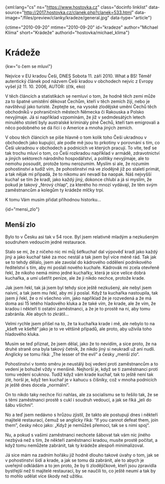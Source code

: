 
{xml:lang="cs" ns="https://www.hostovka.cz" class="docinfo linklist" data-source="http://2017.hostovka.cz/clanek.php?clanek=533.html" data-image="/files/preview/clanky/kradeze/general.jpg" data-type="article"}

{ctime="2010-09-20" mtime="2010-09-20" id="kradeze" author="Michael Klíma" short="Krádeže" authorid="hostovka/michael_klima"}

# Krádeže

<!-- generated attribute kw by user_udpatekw.sh on 2019-04-16, do not edit -->

{kw="o čem se mluví"}

Nejvíce v EU kradou Češi, DNES Sobota 11. září 2010. What a BS! Téměř autentický článek pod názvem Češi kradou v obchodech nejvíc z Evropy vyšel již 11. 10. 2006, AUTOR: (čtk, eko)

V těch článcích a statistikách se nemluví o tom, že hodně těch zemí může za to špatné umístění děkovat Čechům, kteří v těch zemích žijí, nebo je navštěvují jako turisté. Zeptejte se, na vysoké zlodějské umění Čechů těch obchodníků v pohraničních městech Německa či Rakouska a Polsko nevyjímaje. Já si například vzpomínám, že již v sedmdesátých letech minulého století byly australské kriminály plné Čechů, kteří tam emigrovali a něco podobného se dá říci i o Americe a mnoha jiných zemích.

V obou těch článcích se píše hlavně o tom kolik toho Češi ukradnou v obchodech jako kupující, ale podle mě jsou to prkotiny v porovnání s tím, co Češi ukradnou v obchodech a podnicích ve kterých pracují. To víte, teď se tak trochu mluví o tom, co Češi rozkradou například v armádě, zdravotnictví a jiných sektorech národního hospodářství, a politiky nevyjímaje, ale to nemohu posoudit, protože tomu nerozumím. Myslím si ale, že rozumím pohostinství a tudíž vím, že pohostinství má ve zlodějně již po staletí primát, a tak nějak mi připadá, že to nikomu ani nevadí ba naopak. Náš nejvyšší kuchař se tím že kradl, jako každý jiný, dokonce chlubí a já si myslím, že pokud je takový „férový chlap“, za kterého ho mnozí vydávají, že těm svým zaměstnancům a kolegům ty krádeže mlčky trpí.

K tomu Vám musím přidat příhodnou historku…

{id="mensi_zlo"}

## Menší zlo

Bylo to v Česku asi tak v 54 roce. Byl jsem relativně mladým a nezkušeným soudruhem vedoucím jedné restaurace. 

Stalo se mi, že z ničeho nic mi můj šéfkuchař dal výpověď kradl jako každý jiný a jako kuchař také za moc nestál a tak jsem byl více méně rád. Tak jak se to tehdy dělalo, jsem ale zavolal do kádrového oddělení podnikového ředitelství s tím, aby mi poslali nového kuchaře. Kádrovák mi zcela otevřeně řekl, že nikoho nemá mimo jedné kuchařky, která je sice velice dobrá kuchařka, a umí ušetřit peníze, ale že ji nikdo nechce, protože krade.

Jak jsem řekl, tak já jsem byl tehdy sice ještě nezkušený, ale nebyl jsem naivní, a tak jsem mu řekl, aby mi ji poslal. Když ta kuchařka nastoupila, tak jsem ji řekl, že o ní všechno vím, jako například že je rozvedená a že má doma asi 15 letého hladového kluka a že také vím, že krade, ale že vím, že kradou i někteří ti ostatní zaměstnanci, a že je to prostě na ni, aby tomu zabránila. Ale abych to zkrátil…

Velmi rychle jsem přišel na to, že ta kuchařka krade i mě, ale nebylo to na „kšeft ve kšeftě“ jako je to ve většině případů, ale proto, aby uživila toho hladového kluka. 

Musím se teď přiznat, že jsem dělal, jako že to nevidím, a sice proto, že na druhé straně ona byla takový četník, že nikdo jiný si neukradl už ani nudli. Anglicky se tomu říká: „The lesser of the evil“ a česky „menší zlo“.

Pohostinství v tomto směru je neustálý boj vedení proti zaměstnancům a to vedení je bohužel vždy v menšině. Nejhorší je, když se ti zaměstnanci proti tomu vedení scuknou. Tudíž když vám krade kuchař, tak to ještě není tak zlé, horší je, když ten kuchař je v kahucu s číšníky, což v mnoha podnicích je ještě dnes docela „normální“.

On to nikdo taky nechce říci nahlas, ale za socialismu se to řešilo tak, že se s těmi zaměstnanci prostě s cukl i soudruh vedoucí, a jak se říká „jeli do šábu všichni“. 

No a teď jsem nedávno s hrůzou zjistil, že takto ale postupují dnes i někteří majitelé restaurací, čemuž se anglicky říká: “If you cannot defeat them, join them”, česky něco jako: „Když je nemůžeš přemoci, tak se s nimi spoj“.

Nu, a pokud s vašimi zaměstnanci nechcete šábovat tak vám nic jiného nezbývá než s tím, že někteří zaměstnanci kradou, musíte prostě počítat, a když tomu nemůžete zabránit, tak ty krádeže alespoň minimalizoval.

Já sice mám na zadním hořáku již hodně dlouho takové úvahy o tom, jak se v pohostinství šidí a krade, a jak se tomu dá zabránit, ale to abych je uveřejnil odkládám a to jen proto, že by ti zlodějíčkové, kteří jsou zpravidla bystřejší než ti majitelé restaurací, by se naučili to, co ještě neumí a tak by to mohlo udělat více škody než užitku.

